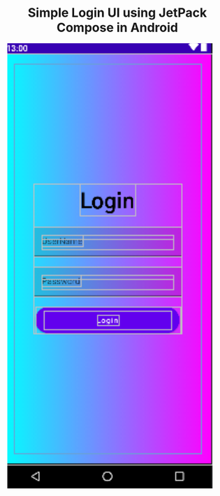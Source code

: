<h1 align="center">Simple Login UI using JetPack Compose in Android </h1>

<img align="center"  src="https://github.com/tech-deity/Compose/blob/dev/login.png" />
